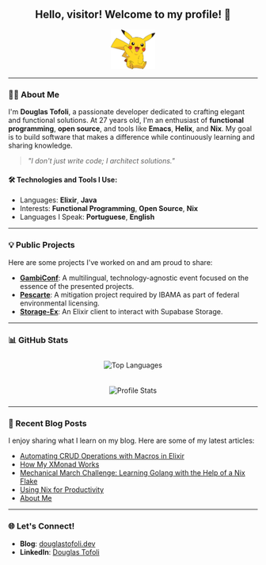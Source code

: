 <h2 align="center">  
  Hello, visitor! Welcome to my profile! 👋  
</h2>  
  
<p align="center">  
  <img src="https://github.com/douglastofoli/douglastofoli/blob/main/assets/pikachu.png"   
       height="80px"   
       alt="Pikachu says welcome!" />  
</p>  
  
---

### 👨‍💻 About Me  
  
I'm **Douglas Tofoli**, a passionate developer dedicated to crafting elegant and functional solutions. At 27 years old, I'm an enthusiast of **functional programming**, **open source**, and tools like **Emacs**, **Helix**, and **Nix**. My goal is to build software that makes a difference while continuously learning and sharing knowledge.  
  
> *"I don't just write code; I architect solutions."*

#### 🛠️ Technologies and Tools I Use:  
- Languages: **Elixir**, **Java**  
- Interests: **Functional Programming**, **Open Source**, **Nix**  
- Languages I Speak: **Portuguese**, **English**  
  
---

### 💡 Public Projects  
  
Here are some projects I've worked on and am proud to share:  
  
- **[GambiConf](https://github.com/gambiconf/gambiconf.github.io)**: A multilingual, technology-agnostic event focused on the essence of the presented projects.  
- **[Pescarte](https://github.com/peapescarte/pescarte-plataforma)**: A mitigation project required by IBAMA as part of federal environmental licensing.  
- **[Storage-Ex](https://github.com/zoedsoupe/storage-ex)**: An Elixir client to interact with Supabase Storage.  
  
---

### 📊 GitHub Stats  
  
<p align="center">  
  <img src="https://github-readme-stats.vercel.app/api/top-langs?username=douglastofoli&show_icons=true&hide_title=true&layout=compact&border_radius=8&hide=html,css,javascript&theme=dracula" alt="Top Languages" style="max-width: 100%; margin: 10px;">   
</p>  
  
<p align="center">  
  <img src="https://github-readme-stats.vercel.app/api?username=douglastofoli&show_icons=true&hide_title=true&border_radius=8&theme=dracula" alt="Profile Stats" style="max-width: 100%; height: auto; margin: 10px;">  
</p>  
  
---

### 📝 Recent Blog Posts  
  
I enjoy sharing what I learn on my blog. Here are some of my latest articles:

<!-- BLOG-POST-LIST:START -->
- [Automating CRUD Operations with Macros in Elixir](https://douglastofoli.dev/posts/automating-crud-operations-with-macros-in-elixir/)
- [How My XMonad Works](https://douglastofoli.dev/posts/how-my-xmonad-works/)
- [Mechanical March Challenge: Learning Golang with the Help of a Nix Flake](https://douglastofoli.dev/posts/exercism-and-the-mechanical-march/)
- [Using Nix for Productivity](https://douglastofoli.dev/posts/using-nix-for-productivity/)
- [About Me](https://douglastofoli.dev/about/)
<!-- BLOG-POST-LIST:END -->

---

### 🌐 Let's Connect!  
  
- **Blog**: [douglastofoli.dev](https://douglastofoli.dev)  
- **LinkedIn**: [Douglas Tofoli](https://www.linkedin.com/in/douglastofoli/) 